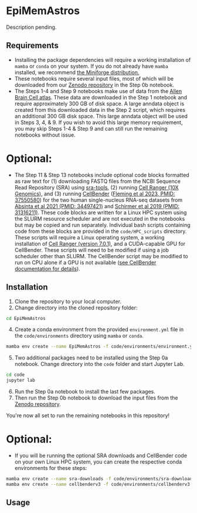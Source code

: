 # EpiMemAstros

Description pending.

## Requirements

- Installing the package dependencies will require a working installation of `mamba` or `conda` on your system. If you do not already have `mamba ` installed, we recommend [the Miniforge distribution.](https://github.com/conda-forge/miniforge)
- These notebooks require several input files, most of which will be downloaded from our [Zenodo repository](https://zenodo.org/records/14567478) in the Step 0b notebook.
- The Steps 1-4 and Step 9 notebooks make use of data from the [Allen Brain Cell atlas](). These data are downloaded in the Step 1 notebook and require approximately 300 GB of disk space. A large anndata object is created from this downloaded data in the Step 2 script, which requires an additional 300 GB disk space. This large anndata object will be used in Steps 3, 4, & 9. If you wish to avoid this large memory requirement, you may skip Steps 1-4 & Step 9 and can still run the remaining notebooks without issue.

# Optional:
- The Step 11 & Step 13 notebooks include optional code blocks formatted as raw text for (1) downloading FASTQ files from the NCBI Sequence Read Repository (SRA) using [sra-tools](https://github.com/ncbi/sra-tools), (2) running [Cell Ranger (10X Genomics)](https://www.10xgenomics.com/support/software/cell-ranger/latest), and (3) running [CellBender](https://github.com/broadinstitute/CellBender) ([Fleming et al 2023, PMID: 37550580](https://pubmed.ncbi.nlm.nih.gov/37550580/)) for the two human single-nucleus RNA-seq datasets from [Absinta et al 2021 (PMID: 34497421)](https://pubmed.ncbi.nlm.nih.gov/34497421/) and [Schirmer et al 2019 (PMID: 31316211)](https://pubmed.ncbi.nlm.nih.gov/31316211/). These code blocks are written for a Linux HPC system using the SLURM resource scheduler and are not executed in the notebooks but may be copied and run separately. Individual bash scripts containing code from these blocks are provided in the `code/HPC_scripts` directory. These scripts will require a Linux operating system, a working installation of [Cell Ranger (version 7.0.1)](https://www.10xgenomics.com/support/software/cell-ranger/latest/release-notes/cr-release-notes#v7-0-1), and a CUDA-capable GPU for CellBender. These scripts will need to be modified if using a job scheduler other than SLURM. The CellBender script may be modified to run on CPU alone if a GPU is not available ([see CellBender documentation for details](https://cellbender.readthedocs.io/en/latest/)).

## Installation

1. Clone the repository to your local computer.
2. Change directory into the cloned repository folder:

```sh
cd EpiMemAstros
```

4. Create a conda environment from the provided `environment.yml` file in the `code/environments` directory using `mamba` or  `conda`.
   
```sh
mamba env create --name EpiMemAstros -f code/environments/environment.yml
```

5. Two additional packages need to be installed using the Step 0a notebook. Change directory into the `code` folder and start Jupyter Lab.

```sh
cd code
jupyter lab
```

6. Run the Step 0a notebook to install the last few packages.
7. Then run the Step 0b notebook to download the input files from the [Zenodo repository](https://zenodo.org/records/14567478).

You're now all set to run the remaining notebooks in this repository!

# Optional:
- If you will be running the optional SRA downloads and CellBender code on your own Linux HPC system, you can create the respective conda environments for these steps:

```sh
mamba env create --name sra-downloads -f code/environments/sra-downloads.yml
mamba env create --name cellbenderv3 -f code/environments/cellbenderv3.yml
```

## Usage

